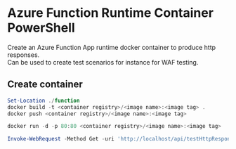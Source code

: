 # Azure Function Runtime Container PowerShell
Create an Azure Function App runtime docker container to produce http responses.<br>
Can be used to create test scenarios for instance for WAF testing.
## Create container

```powershell
Set-Location ./function
docker build -t <container registry>/<image name>:<image tag> .
docker push <container registry>/<image name>:<image tag>

docker run -d -p 80:80 <container registry>/<image name>:<image tag>

Invoke-WebRequest -Method Get -uri 'http://localhost/api/testHttpResponse?response_code=201'
```